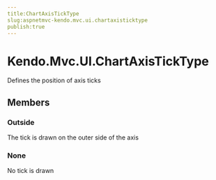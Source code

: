 ```yaml
---
title:ChartAxisTickType
slug:aspnetmvc-kendo.mvc.ui.chartaxisticktype
publish:true
---
```


# Kendo.Mvc.UI.ChartAxisTickType

Defines the position of axis ticks

## Members

### Outside
The tick is drawn on the outer side of the axis

### None
No tick is drawn